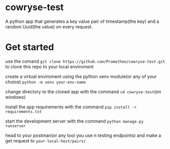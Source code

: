 # cowryse-test
A python app that generates a key value pair of timestamp(the key) and a random Uuid(the value) on every request.

# Get started
use the comand `git clone https://github.com/Prometheo/cowryse-test.git` to clone this repo to your local enviroment

create a virtual enviroment using the python venv module(or any of your choice) `python -m venv your-env-name`

change directory to the cloned app with the command `cd cowryse-test`(on windows)

install the app requirements with the command `pip install -r requirements.txt`

start the development server with the command `python manage.py runserver`

head to your postman(or any tool you use n testing endpoints) and make a get request to `your-local-host/pairs/`
